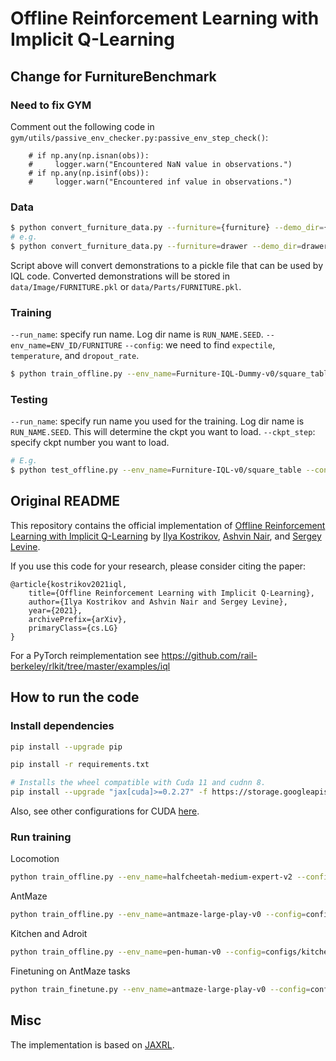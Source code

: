 # Offline Reinforcement Learning with Implicit Q-Learning

## Change for FurnitureBenchmark

### Need to fix GYM

Comment out the following code in `gym/utils/passive_env_checker.py:passive_env_step_check()`:
```
    # if np.any(np.isnan(obs)):
    #     logger.warn("Encountered NaN value in observations.")
    # if np.any(np.isinf(obs)):
    #     logger.warn("Encountered inf value in observations.")
```


### Data
```bash
$ python convert_furniture_data.py --furniture={furniture} --demo_dir={data/dir/path}
# e.g.
$ python convert_furniture_data.py --furniture=drawer --demo_dir=drawer_image
```

Script above will convert demonstrations to a pickle file that can be used by IQL code. Converted demonstrations will be stored in `data/Image/FURNITURE.pkl` or `data/Parts/FURNITURE.pkl`.

### Training
`--run_name`: specify run name. Log dir name is `RUN_NAME.SEED`.
`--env_name=ENV_ID/FURNITURE`
`--config`: we need to find `expectile`, `temperature`, and `dropout_rate`.

```bash
$ python train_offline.py --env_name=Furniture-IQL-Dummy-v0/square_table --config=configs/furniture_config.py --run_name debug --data_path={/path/to/data}
```

### Testing
`--run_name`: specify run name you used for the training. Log dir name is `RUN_NAME.SEED`. This will determine the ckpt you want to load.
`--ckpt_step`: specify ckpt number you want to load.
```bash
# E.g.
$ python test_offline.py --env_name=Furniture-IQL-v0/square_table --config=configs/furniture_config.py --ckpt_step=1000000 --run_name debug
```


## Original README

This repository contains the official implementation of [Offline Reinforcement Learning with Implicit Q-Learning](https://arxiv.org/abs/2110.06169) by [Ilya Kostrikov](https://kostrikov.xyz), [Ashvin Nair](https://ashvin.me/), and [Sergey Levine](https://people.eecs.berkeley.edu/~svlevine/).

If you use this code for your research, please consider citing the paper:
```
@article{kostrikov2021iql,
    title={Offline Reinforcement Learning with Implicit Q-Learning},
    author={Ilya Kostrikov and Ashvin Nair and Sergey Levine},
    year={2021},
    archivePrefix={arXiv},
    primaryClass={cs.LG}
}
```

For a PyTorch reimplementation see https://github.com/rail-berkeley/rlkit/tree/master/examples/iql

## How to run the code

### Install dependencies

```bash
pip install --upgrade pip

pip install -r requirements.txt

# Installs the wheel compatible with Cuda 11 and cudnn 8.
pip install --upgrade "jax[cuda]>=0.2.27" -f https://storage.googleapis.com/jax-releases/jax_releases.html
```

Also, see other configurations for CUDA [here](https://github.com/google/jax#pip-installation-gpu-cuda).

### Run training

Locomotion
```bash
python train_offline.py --env_name=halfcheetah-medium-expert-v2 --config=configs/mujoco_config.py
```

AntMaze
```bash
python train_offline.py --env_name=antmaze-large-play-v0 --config=configs/antmaze_config.py --eval_episodes=100 --eval_interval=100000
```

Kitchen and Adroit
```bash
python train_offline.py --env_name=pen-human-v0 --config=configs/kitchen_config.py
```

Finetuning on AntMaze tasks
```bash
python train_finetune.py --env_name=antmaze-large-play-v0 --config=configs/antmaze_finetune_config.py --eval_episodes=100 --eval_interval=100000 --replay_buffer_size 2000000
```

## Misc
The implementation is based on [JAXRL](https://github.com/ikostrikov/jaxrl).
